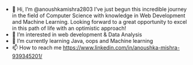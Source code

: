 - 👋 Hi, I’m @anoushkamishra2803
I’ve just begun this incredible journey in the field of Computer Science with knowledge in Web Development and Machine Learning. Looking forward to a great opportunity to excel in this path of life with an optimistic approach!
- 👀 I’m interested in web development & Data Analysis
- 🌱 I’m currently learning Java, oops and Machine learning 
- 📫 How to reach me https://www.linkedin.com/in/anoushka-mishra-939345201/
<!---
anoushkamishra2803/anoushkamishra2803 is a ✨ special ✨ repository because its `README.md` (this file) appears on your GitHub profile.
You can click the Preview link to take a look at your changes.
--->
